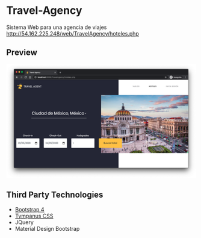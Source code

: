# Travel-Agency

Sistema Web para una agencia de viajes
http://54.162.225.248/web/TravelAgency/hoteles.php



## Preview

![index-hoteles](https://github.com/dannyhvalenz/Travel-Agency/blob/master/imagenes/hoteles.png)


## Third Party Technologies

- [Bootstrap 4](https://getbootstrap.com/docs/4.0/getting-started/introduction/)
- [Tympanus CSS](https://tympanus.net/Development/CreativeLinkEffects/)
- JQuery
- Material Design Bootstrap
